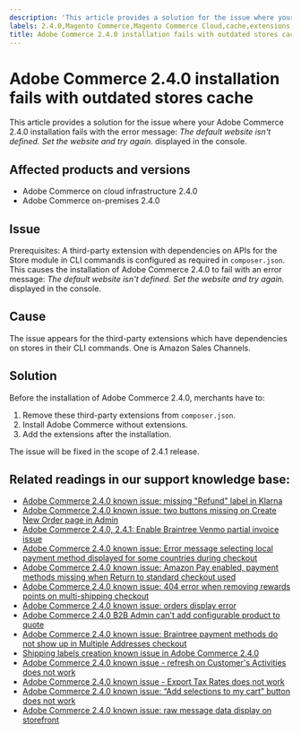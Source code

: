 ```yaml
---
description: 'This article provides a solution for the issue where your Adobe Commerce 2.4.0 installation fails with the error message: *The default website isn''t defined. Set the website and try again.* displayed in the console.'
labels: 2.4.0,Magento Commerce,Magento Commerce Cloud,cache,extensions,fail,installation,known issues,stores,troubleshooting,Adobe Commerce
title: Adobe Commerce 2.4.0 installation fails with outdated stores cache
---
```


# Adobe Commerce 2.4.0 installation fails with outdated stores cache

This article provides a solution for the issue where your Adobe Commerce 2.4.0 installation fails with the error message: *The default website isn't defined. Set the website and try again.* displayed in the console.

## Affected products and versions

* Adobe Commerce on cloud infrastructure 2.4.0
* Adobe Commerce on-premises 2.4.0

## Issue

<span class="wysiwyg-underline">Prerequisites:</span>
A third-party extension with dependencies on APIs for the Store module in CLI commands is configured as required in `composer.json`. This causes the installation of Adobe Commerce 2.4.0 to fail with an error message: *The default website isn't defined. Set the website and try again.* displayed in the console.

## Cause

The issue appears for the third-party extensions which have dependencies on stores in their CLI commands. One is Amazon Sales Channels.

## Solution

Before the installation of Adobe Commerce 2.4.0, merchants have to:

1. Remove these third-party extensions from `composer.json`.
1. Install Adobe Commerce without extensions.
1. Add the extensions after the installation.

The issue will be fixed in the scope of 2.4.1 release.

## Related readings in our support knowledge base:

* [Adobe Commerce 2.4.0 known issue: missing "Refund" label in Klarna](https://support.magento.com/hc/en-us/articles/360047598311-Magento-2-4-0-known-issue-missing-Refund-label-in-Klarna)
* [Adobe Commerce 2.4.0 known issue: two buttons missing on Create New Order page in Admin](https://support.magento.com/hc/en-us/articles/360047481431-Magento-2-4-0-known-issue-two-buttons-missing-on-Create-New-Order-page-in-Admin)
* [Adobe Commerce 2.4.0, 2.4.1: Enable Braintree Venmo partial invoice issue](https://support.magento.com/hc/en-us/articles/360046845932-Magento-Commerce-2-4-0-known-issue-when-Braintree-is-enabled-Venmo-partial-invoice-issue)
* [Adobe Commerce 2.4.0 known issue: Error message selecting local payment method displayed for some countries during checkout](https://support.magento.com/hc/en-us/articles/360047139331-Magento-2-4-0-known-issue-Error-message-selecting-local-payment-method-displayed-for-some-countries-during-checkout)
* [Adobe Commerce 2.4.0 known issue: Amazon Pay enabled, payment methods missing when Return to standard checkout used](https://support.magento.com/hc/en-us/articles/360046680632-Magento-2-4-0-known-issue-Amazon-Pay-enabled-payment-methods-missing-when-Return-to-standard-checkout-used)
* [Adobe Commerce 2.4.0 known issue: 404 error when removing rewards points on multi-shipping checkout](https://support.magento.com/hc/en-us/articles/360046920131-Magento-2-4-0-known-issue-404-error-when-removing-rewards-points-on-multi-shipping-checkout)
* [Adobe Commerce 2.4.0 known issue: orders display error](https://support.magento.com/hc/en-us/articles/360046802271-Magento-2-4-0-known-issue-orders-display-error)
* [Adobe Commerce 2.4.0 B2B Admin can't add configurable product to quote](https://support.magento.com/hc/en-us/articles/360046801971-Magento-2-4-0-known-issue-B2B-Admin-cannot-add-a-configurable-product-to-a-quote)
* [Adobe Commerce 2.4.0 known issue: Braintree payment methods do not show up in Multiple Addresses checkout](https://support.magento.com/hc/en-us/articles/360046354992-Magento-2-4-0-known-issue-Braintree-payment-methods-do-not-show-up-in-Multiple-Addresses-checkout)
* [Shipping labels creation known issue in Adobe Commerce 2.4.0](https://support.magento.com/hc/en-us/articles/360046750171-Shipping-labels-creation-known-issue-in-Magento-2-4-0)
* [Adobe Commerce 2.4.0 known issue - refresh on Customer's Activities does not work](https://support.magento.com/hc/en-us/articles/360046091332-Magento-2-4-0-known-issue-refresh-on-Customer-s-Activities-does-not-work)
* [Adobe Commerce 2.4.0 known issue - Export Tax Rates does not work](https://support.magento.com/hc/en-us/articles/360045850032-Magento-2-4-0-known-issue-Export-Tax-Rates-does-not-work-)
* [Adobe Commerce 2.4.0 known issue: “Add selections to my cart” button does not work](https://support.magento.com/hc/en-us/articles/360045838312-Magento-2-4-0-known-issue-Add-selections-to-my-cart-button-does-not-work)
* [Adobe Commerce 2.4.0 known issue: raw message data display on storefront](https://support.magento.com/hc/en-us/articles/360045804332-Magento-2-4-0-known-issue-raw-message-data-display-on-storefront)